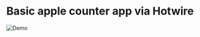 # Basic apple counter app via Hotwire

![Demo](https://res.cloudinary.com/avomeraydin/image/upload/v1663941254/ezgif-2-efec86406a_hk3zvl.gif "Demo")



